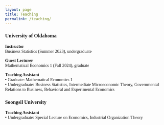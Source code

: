 ```yaml
---
layout: page
title: Teaching
permalink: /teaching/
---
```



### <span style="font-family: 'Georgia', serif"> University of Oklahoma </span>  

<span style="font-family: 'Garamond', serif"><b> Instructor </b></span>  
<span style="font-family: 'Garamond', serif">Business Statistics (Summer 2023), undergraduate</span>  

<span style="font-family: 'Garamond', serif"><b> Guest Lecturer </b></span>  
<span style="font-family: 'Garamond', serif">Mathematical Economics 1 (Fall 2024), graduate</span>  

<span style="font-family: 'Garamond', serif"><b> Teaching Assistant </b></span>  
<span style="font-family: 'Garamond', serif">• Graduate: Mathematical Economics 1</span>  
<span style="font-family: 'Garamond', serif">• Undergraduate: Business Statistics, Intermediate Microeconomic Theory, Governmental Relations to Business, Behavioral and Experimental Economics</span>  


### <span style="font-family: 'Georgia', serif"> Soongsil University </span>  

<span style="font-family: 'Garamond', serif"><b> Teaching Assistant </b></span>  
<span style="font-family: 'Garamond', serif">• Undergraduate: Special Lecture on Economics, Industrial Organization Theory</span>  



